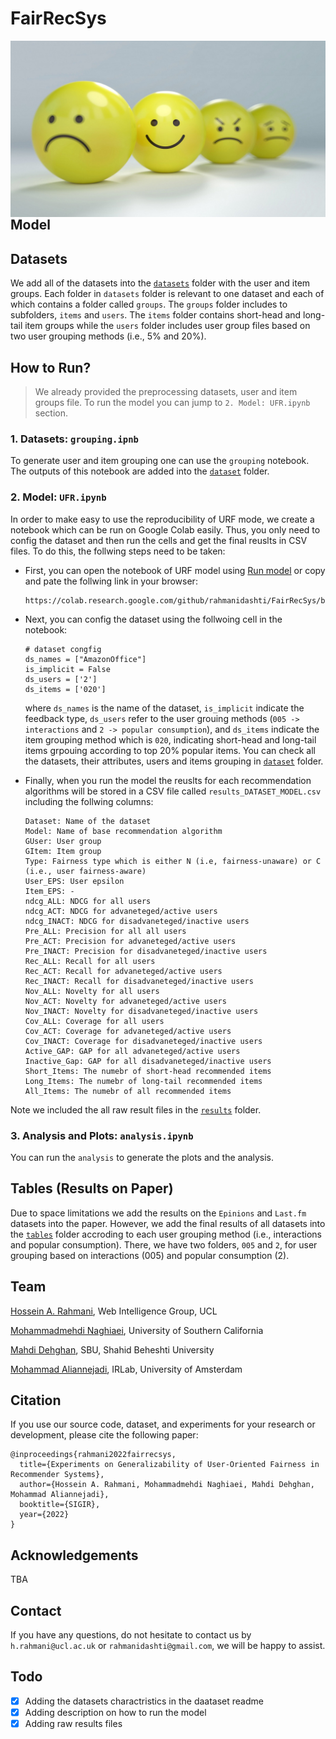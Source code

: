 # FairRecSys

<img src="./images/banner.jpeg" alt="Markdown Monster icon" style="float: left; margin-right: 10px;" />

## Model

## Datasets
We add all of the datasets into the <a href="./datasets">`datasets`</a> folder with the user and item groups. Each folder in `datasets` folder is relevant to one dataset and each of which contains a folder called `groups`. The `groups` folder includes to subfolders, `items` and `users`. The  `items` folder contains short-head and long-tail item groups while the  `users` folder includes user group files based on two user grouping methods (i.e., 5% and 20%).

## How to Run?

> We already provided the preprocessing datasets, user and item groups file. To run the model you can jump to `2. Model: UFR.ipynb` section.

### 1. Datasets: `grouping.ipnb`
To generate user and item grouping one can use the `grouping` notebook. The outputs of this notebook are added into the <a href="./datasets">`dataset`</a> folder.

### 2. Model: `UFR.ipynb`
In order to make easy to use the reproducibility of URF mode, we create a notebook which can be run on Google Colab easily. Thus, you only need to config the dataset and then run the cells and get the final reuslts in CSV files. To do this, the follwing steps need to be taken:

- First, you can open the notebook of URF model using <a href="https://colab.research.google.com/github/rahmanidashti/FairRecSys/blob/main/UFR.ipynb" target="_blank">Run model</a> or copy and pate the follwing link in your browser:

    ```
    https://colab.research.google.com/github/rahmanidashti/FairRecSys/blob/main/UFR.ipynb
    ```

- Next, you can config the dataset using the follwoing cell in the notebook:

    ```
    # dataset congfig
    ds_names = ["AmazonOffice"]
    is_implicit = False
    ds_users = ['2']
    ds_items = ['020']
    ```

    where `ds_names` is the name of the dataset, `is_implicit` indicate the feedback type, `ds_users` refer to the user grouing methods (`005 -> interactions` and `2 -> popular consumption`), and `ds_items` indicate the item grouping method which is `020`, indicating short-head and long-tail items grpouing according to top 20% popular items. You can check all the datasets, their attributes, users and items grouping in <a href="./datasets">`dataset`</a> folder.

- Finally, when you run the model the reuslts for each recommendation algorithms will be stored in a CSV file called `results_DATASET_MODEL.csv` including the follwing columns:

    ```
    Dataset: Name of the dataset
    Model: Name of base recommendation algorithm
    GUser: User group
    GItem: Item group
    Type: Fairness type which is either N (i.e, fairness-unaware) or C (i.e., user fairness-aware)
    User_EPS: User epsilon
    Item_EPS: -
    ndcg_ALL: NDCG for all users
    ndcg_ACT: NDCG for advaneteged/active users
    ndcg_INACT: NDCG for disadvaneteged/inactive users
    Pre_ALL: Precision for all all users
    Pre_ACT: Precision for advaneteged/active users
    Pre_INACT: Precision for disadvaneteged/inactive users
    Rec_ALL: Recall for all users
    Rec_ACT: Recall for advaneteged/active users
    Rec_INACT: Recall for disadvaneteged/inactive users
    Nov_ALL: Novelty for all users
    Nov_ACT: Novelty for advaneteged/active users
    Nov_INACT: Novelty for disadvaneteged/inactive users
    Cov_ALL: Coverage for all users
    Cov_ACT: Coverage for advaneteged/active users
    Cov_INACT: Coverage for disadvaneteged/inactive users
    Active_GAP: GAP for all advaneteged/active users
    Inactive_Gap: GAP for all disadvaneteged/inactive users
    Short_Items: The numebr of short-head recommended items
    Long_Items: The numebr of long-tail recommended items
    All_Items: The numebr of all recommended items
    ```
Note we included the all raw result files in the <a href="./results">`results`</a> folder.

### 3. Analysis and Plots: `analysis.ipynb`
You can run the `analysis` to generate the plots and the analysis.

## Tables (Results on Paper)
Due to space limitations we add the results on the `Epinions` and `Last.fm` datasets into the paper. However, we add the final results of all datasets into the <a href="./tables">`tables`</a> folder accroding to each user grouping method (i.e., interactions and popular consumption). There, we have two folders, `005` and `2`, for user grouping based on interactions (005) and popular consumption (2).

## Team
<a href="http://rahmanidashti.github.io/">Hossein A. Rahmani</a>, Web Intelligence Group, UCL

<a href="https://www.linkedin.com/in/ehsan-naghiaei/">Mohammadmehdi Naghiaei</a>, University of Southern California

<a href="http://dehghanm.github.io/">Mahdi Dehghan</a>, SBU, Shahid Beheshti University

<a href="http://aliannejadi.com/">Mohammad Aliannejadi</a>, IRLab, University of Amsterdam

## Citation
If you use our source code, dataset, and experiments for your research or development, please cite the following paper:

```
@inproceedings{rahmani2022fairrecsys,
  title={Experiments on Generalizability of User-Oriented Fairness in Recommender Systems},
  author={Hossein A. Rahmani, Mohammadmehdi Naghiaei, Mahdi Dehghan, Mohammad Aliannejadi},
  booktitle={SIGIR},
  year={2022}
}
```

## Acknowledgements
TBA

## Contact
If you have any questions, do not hesitate to contact us by `h.rahmani@ucl.ac.uk` or `rahmanidashti@gmail.com`, we will be happy to assist.

## Todo
- [X] Adding the datasets charactristics in the daataset readme
- [X] Adding description on how to run the model
- [X] Adding raw results files
